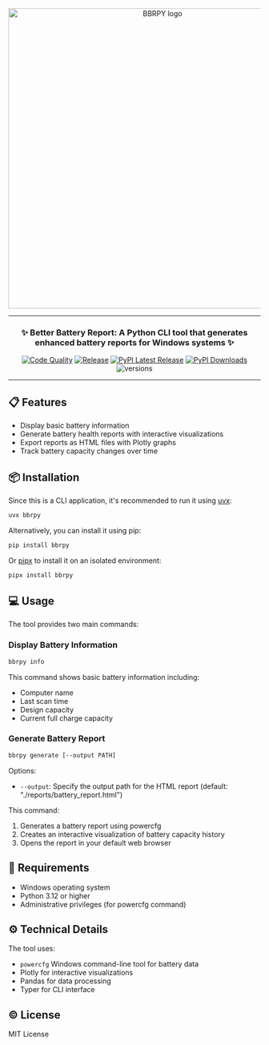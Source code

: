 <div align="center">

<img src="assets/banner.png" alt="BBRPY logo" width="600"/>

---

### **✨ Better Battery Report: A Python CLI tool that generates enhanced battery reports for Windows systems ✨**

[![Code Quality](https://github.com/pablofueros/bbrpy/actions/workflows/code-quality.yaml/badge.svg)](https://github.com/pablofueros/bbrpy/actions/workflows/code-quality.yaml)
[![Release](https://github.com/pablofueros/bbrpy/actions/workflows/release.yaml/badge.svg)](https://github.com/pablofueros/bbrpy/actions/workflows/release.yaml)
[![PyPI Latest Release](https://img.shields.io/pypi/v/bbrpy.svg)](https://pypi.org/project/bbrpy/)
[![PyPI Downloads](https://img.shields.io/pypi/dm/bbrpy.svg?label=PyPI%20downloads)](https://pypi.org/project/bbrpy/)
![versions](https://img.shields.io/pypi/pyversions/bbrpy.svg)

---

</div>

## 📋 Features

- Display basic battery information
- Generate battery health reports with interactive visualizations
- Export reports as HTML files with Plotly graphs
- Track battery capacity changes over time

## 📦 Installation

Since this is a CLI application, it's recommended to run it using [uvx](https://docs.astral.sh/uv/guides/tools/):

```bash
uvx bbrpy
```

Alternatively, you can install it using pip:

```bash
pip install bbrpy
```

Or [pipx](https://github.com/pypa/pipx) to install it on an isolated environment:

```bash
pipx install bbrpy
```

## 💻 Usage

The tool provides two main commands:

### Display Battery Information

```bash
bbrpy info
```

This command shows basic battery information including:

- Computer name
- Last scan time
- Design capacity
- Current full charge capacity

### Generate Battery Report

```bash
bbrpy generate [--output PATH]
```

Options:

- `--output`: Specify the output path for the HTML report (default: "./reports/battery_report.html")

This command:

1. Generates a battery report using powercfg
2. Creates an interactive visualization of battery capacity history
3. Opens the report in your default web browser

## 📘 Requirements

- Windows operating system
- Python 3.12 or higher
- Administrative privileges (for powercfg command)

## ⚙️ Technical Details

The tool uses:

- `powercfg` Windows command-line tool for battery data
- Plotly for interactive visualizations
- Pandas for data processing
- Typer for CLI interface

## ©️ License

MIT License
